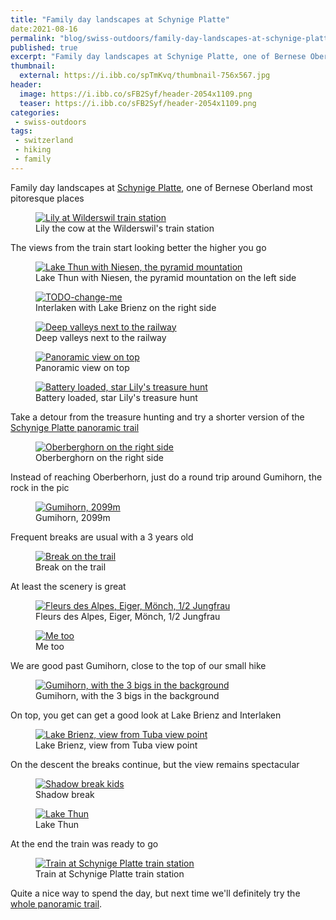 ```yaml
---
title: "Family day landscapes at Schynige Platte"
date:2021-08-16
permalink: "blog/swiss-outdoors/family-day-landscapes-at-schynige-platte"
published: true
excerpt: "Family day landscapes at Schynige Platte, one of Bernese Oberland most pitoresque places"
thumbnail:
  external: https://i.ibb.co/spTmKvq/thumbnail-756x567.jpg
header:
  image: https://i.ibb.co/sFB2Syf/header-2054x1109.png
  teaser: https://i.ibb.co/sFB2Syf/header-2054x1109.png
categories:
 - swiss-outdoors
tags:
 - switzerland
 - hiking
 - family
---
```


Family day landscapes at [Schynige Platte](https://www.jungfrau.ch/en-gb/schynige-platte/), one of Bernese Oberland most pitoresque places

<figure class="image">
  <a href="https://i.ibb.co/0CqXyX1/1-1440x1920-Wilderswill-bahnhof.jpg">
    <img src="https://i.ibb.co/9GmT35h/1-800x1067-Wilderswill-bahnhof.jpg" alt="Lily at Wilderswil train station">
  </a>
  <figcaption>Lily the cow at the Wilderswil's train station</figcaption>
</figure>

The views from the train start looking better the higher you go
<figure class="image">
  <a href="https://i.ibb.co/p26ZBgd/2-1440x1440-closer-to-top-view-on-lake-thun.jpg">
    <img src="https://i.ibb.co/dfPZR5W/2-800x800-closer-to-top-view-on-lake-thun.jpg" alt="Lake Thun with Niesen, the pyramid mountation">
  </a>
  <figcaption>Lake Thun with Niesen, the pyramid mountation on the left side</figcaption>
</figure>


<figure class="image">
  <a href="https://i.ibb.co/RvBV6R0/3-1440x1440-view-on-lake-brienz.jpg">
    <img src="https://i.ibb.co/L9hYVyk/3-800x800-view-on-lake-brienz.jpg" alt="TODO-change-me">
  </a>
  <figcaption>Interlaken with Lake Brienz on the right side</figcaption>
</figure>


<figure class="image">
  <a href="https://i.ibb.co/5R5KcBK/4-1440x1440-deep-valley-view.jpg">
    <img src="https://i.ibb.co/dW3N06L/4-800x800-deep-valley-view.jpg" alt="Deep valleys next to the railway">
  </a>
  <figcaption>Deep valleys next to the railway</figcaption>
</figure>


<figure class="image">
  <a href="https://i.ibb.co/6nq0p78/5-1440x529-top-panorama.jpg">
    <img src="https://i.ibb.co/rmHncjV/5-800x294-top-panorama.jpg" alt="Panoramic view on top">
  </a>
  <figcaption>Panoramic view on top</figcaption>
</figure>


<figure class="image">
  <a href="https://i.ibb.co/7z72BvB/6-1440x1080-start-the-panorama-trail.jpg">
    <img src="https://i.ibb.co/gg0KzqX/6-800x600-start-the-panorama-trail.jpg" alt="Battery loaded, star Lily's treasure hunt">
  </a>
  <figcaption>Battery loaded, star Lily's treasure hunt</figcaption>
</figure>

Take a detour from the treasure hunting and try a shorter version of the [Schynige Platte panoramic trail](https://www.schweizmobil.ch/en/hiking-in-switzerland/routes/route-0345.html)
<figure class="image">
  <a href="https://i.ibb.co/n8NWkzg/7-1440x1080-circle-that-rock.jpg">
    <img src="https://i.ibb.co/ThMhdLJ/7-800x600-circle-that-rock.jpg" alt="Oberberghorn on the right side">
  </a>
  <figcaption>Oberberghorn on the right side</figcaption>
</figure>

Instead of reaching Oberberhorn, just do a round trip around Gumihorn, the rock in the pic
<figure class="image">
  <a href="https://i.ibb.co/6Wydf2c/8-1440x1920-off-we-go.jpg">
    <img src="https://i.ibb.co/ck90Tn1/8-800x1067-off-we-go.jpg" alt="Gumihorn, 2099m">
  </a>
  <figcaption>Gumihorn, 2099m</figcaption>
</figure>

Frequent breaks are usual with a 3 years old 
<figure class="image">
  <a href="https://i.ibb.co/9wS53nP/9-1440x480-wait-time-for-a-break.jpg">
    <img src="https://i.ibb.co/BccnVHQ/9-800x267-wait-time-for-a-break.jpg" alt="Break on the trail">
  </a>
  <figcaption>Break on the trail</figcaption>
</figure>

At least the scenery is great
<figure class="image">
  <a href="https://i.ibb.co/pnm2fPn/10-1440x1080-admire-the-view.jpg">
    <img src="https://i.ibb.co/FKgKSH9/10-800x600-admire-the-view.jpg" alt="Fleurs des Alpes, Eiger, Mönch, 1/2 Jungfrau">
  </a>
  <figcaption>Fleurs des Alpes, Eiger, Mönch, 1/2 Jungfrau</figcaption>
</figure>


<figure class="image">
  <a href="https://i.ibb.co/Mck0wr2/11-1440x1080-me-too.jpg">
    <img src="https://i.ibb.co/jWqhRJQ/11-800x600-me-too.jpg" alt="Me too">
  </a>
  <figcaption>Me too</figcaption>
</figure>

We are good past Gumihorn, close to the top of our small hike
<figure class="image">
  <a href="https://i.ibb.co/1Md8K1x/12-1440x1080-almost-at-the-top.jpg">
    <img src="https://i.ibb.co/KhvNkdR/12-800x600-almost-at-the-top.jpg" alt="Gumihorn, with the 3 bigs in the background">
  </a>
  <figcaption>Gumihorn, with the 3 bigs in the background</figcaption>
</figure>

On top, you get can get a good look at Lake Brienz and Interlaken
<figure class="image">
  <a href="https://i.ibb.co/5T59Zpr/13-1440x1080-closer-view-on-the-brienz-lake.jpg">
    <img src="https://i.ibb.co/dgRSkM8/13-800x600-closer-view-on-the-brienz-lake.jpg" alt="Lake Brienz, view from Tuba view point">
  </a>
  <figcaption>Lake Brienz, view from Tuba view point</figcaption>
</figure>

On the descent the breaks continue, but the view remains spectacular
<figure class="image">
  <a href="https://i.ibb.co/vvhSDTz/14-1440x1920-one-of-the-many-stops-on-the-way-back.jpg">
    <img src="https://i.ibb.co/KKWm32W/14-800x1067-one-of-the-many-stops-on-the-way-back.jpg" alt="Shadow break kids">
  </a>
  <figcaption>Shadow break</figcaption>
</figure>


<figure class="image">
  <a href="https://i.ibb.co/MDmVPQN/15-1440x1080-beautiful-scenery-still.jpg">
    <img src="https://i.ibb.co/5MjJfsc/15-800x600-beautiful-scenery-still.jpg" alt="Lake Thun">
  </a>
  <figcaption>Lake Thun</figcaption>
</figure>

At the end the train was ready to go
<figure class="image">
  <a href="https://i.ibb.co/G3qxkYV/16-1440x1080-train-ready-to-go.jpg">
    <img src="https://i.ibb.co/5LysHV6/16-800x600-train-ready-to-go.jpg" alt="Train at Schynige Platte train station">
  </a>
  <figcaption>Train at Schynige Platte train station</figcaption>
</figure>

Quite a nice way to spend the day, but next time we'll definitely try the [whole panoramic trail](https://www.schweizmobil.ch/en/hiking-in-switzerland/routes/route-0345.html).  



